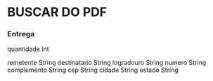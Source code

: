 # BUSCAR DO PDF

### Entrega

quantidade Int
  
  remetente String
  destinatario String
  logradouro String
  numero String
  complemento String
  cep String
  cidade String
  estado String 